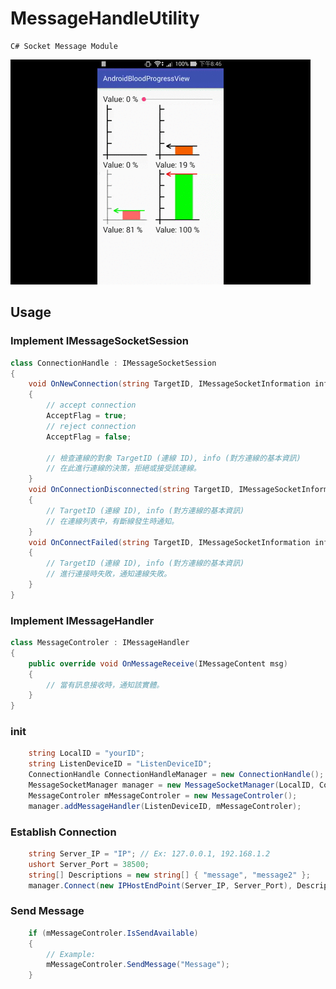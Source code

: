 # MessageHandleUtility

    C# Socket Message Module
	
![](https://github.com/rain091667/AndroidBloodProgressView/raw/master/ScreenDemo/screen.gif)

## Usage

### Implement IMessageSocketSession
```csharp
class ConnectionHandle : IMessageSocketSession
{
	void OnNewConnection(string TargetID, IMessageSocketInformation info, out bool AcceptFlag)
	{
		// accept connection
		AcceptFlag = true;
		// reject connection
		AcceptFlag = false;
		
		// 檢查連線的對象 TargetID (連線 ID), info (對方連線的基本資訊)
		// 在此進行連線的決策，拒絕或接受該連線。
	}
	void OnConnectionDisconnected(string TargetID, IMessageSocketInformation info)
	{
		// TargetID (連線 ID), info (對方連線的基本資訊)
		// 在連線列表中，有斷線發生時通知。
	}
	void OnConnectFailed(string TargetID, IMessageSocketInformation info)
	{
		// TargetID (連線 ID), info (對方連線的基本資訊)
		// 進行連接時失敗，通知連線失敗。
	}
}
```


### Implement IMessageHandler
```csharp
class MessageControler : IMessageHandler
{
	public override void OnMessageReceive(IMessageContent msg)
	{
		// 當有訊息接收時，通知該實體。
	}
}
```

### init

```csharp
	string LocalID = "yourID";
	string ListenDeviceID = "ListenDeviceID";
	ConnectionHandle ConnectionHandleManager = new ConnectionHandle();
	MessageSocketManager manager = new MessageSocketManager(LocalID, ConnectionHandleManager);
	MessageControler mMessageControler = new MessageControler();
	manager.addMessageHandler(ListenDeviceID, mMessageControler);
```

### Establish Connection

```csharp
	string Server_IP = "IP"; // Ex: 127.0.0.1, 192.168.1.2
	ushort Server_Port = 38500;
	string[] Descriptions = new string[] { "message", "message2" };
	manager.Connect(new IPHostEndPoint(Server_IP, Server_Port), Descriptions); 
```

### Send Message
```csharp
	if (mMessageControler.IsSendAvailable)
	{
		// Example:
		mMessageControler.SendMessage("Message");
	}
```